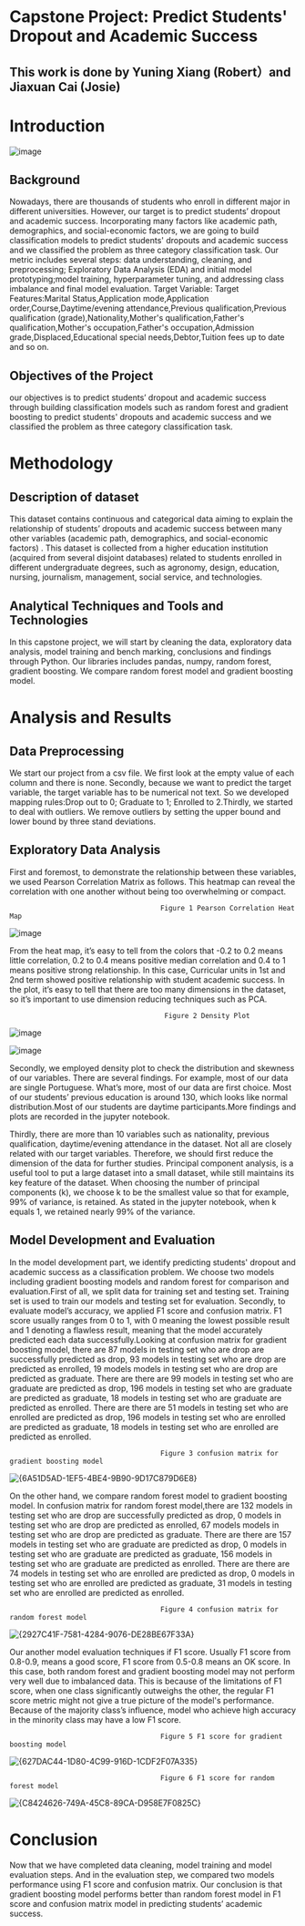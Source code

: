 # Capstone Project: Predict Students' Dropout and Academic Success 
## This work is done by Yuning Xiang (Robert）and Jiaxuan Cai (Josie) 

# Introduction

![image](https://github.com/user-attachments/assets/9bf1e741-9f1d-469d-bed7-4987d23ba0f6)

## Background
Nowadays, there are thousands of students who enroll in different major in different universities. However, our target is to predict students’ dropout and academic success. Incorporating many factors like academic path, demographics, and social-economic factors, we are going to build classification models to predict students' dropouts and academic success and we classified the problem as three category classification task. Our metric includes several steps: data understanding, cleaning, and preprocessing; Exploratory Data Analysis (EDA) and initial model prototyping;model training, hyperparameter tuning, and addressing class imbalance and final model evaluation.
Target Variable: Target
Features:Marital Status,Application mode,Application order,Course,Daytime/evening attendance,Previous qualification,Previous qualification (grade),Nationality,Mother's qualification,Father's qualification,Mother's occupation,Father's occupation,Admission grade,Displaced,Educational special needs,Debtor,Tuition fees up to date and so on.

## Objectives of the Project

our objectives is to predict students’ dropout and academic success through building classification models such as random forest and gradient boosting to predict students' dropouts and academic success and we classified the problem as three category classification task.

# Methodology

## Description of dataset

This dataset contains continuous and categorical data aiming to explain the relationship of  students’  dropouts and academic success between many other variables (academic path, demographics, and social-economic factors) . This dataset is collected from a higher education institution (acquired from several disjoint databases) related to students enrolled in different undergraduate degrees, such as agronomy, design, education, nursing, journalism, management, social service, and technologies.

## Analytical Techniques  and Tools and Technologies

In this capstone project, we will start by cleaning the data, exploratory data analysis, model training and bench marking, conclusions and findings through Python. Our libraries includes pandas, numpy, random forest, gradient boosting. We compare random forest model and gradient boosting model.



# Analysis and Results 

## Data Preprocessing

We start our project from a csv file. We first look at the empty value of each column and there is none. Secondly, because we want to predict the target variable, the target variable has to be numerical not text. So we developed mapping rules:Drop out to 0; Graduate to 1; Enrolled to 2.Thirdly, we started to deal with outliers. We remove outliers by setting the upper bound and lower bound by three stand deviations.

## Exploratory Data Analysis

First and foremost, to demonstrate the relationship between these variables, we used Pearson Correlation Matrix as follows. This heatmap can reveal the correlation with one another without being too overwhelming or compact.


                                         Figure 1 Pearson Correlation Heat Map

![image](https://github.com/user-attachments/assets/836ea552-c3a3-492f-94a8-39278855f619)

From the heat map, it’s easy to tell from the colors that -0.2 to 0.2 means little correlation, 0.2 to 0.4 means positive median correlation and 0.4 to 1 means positive strong relationship. In this case, Curricular units in 1st and 2nd term showed positive relationship with student academic success. In the plot, it’s easy to tell that there are too many dimensions in the dataset, so it’s important to use dimension reducing techniques such as PCA.


                                          Figure 2 Density Plot
![image](https://github.com/user-attachments/assets/c17d45b5-ae91-476b-9542-7bc68ec93a33)

![image](https://github.com/user-attachments/assets/b71b9ee0-4718-4b0a-bec6-cb0a4b800d9e)


Secondly, we employed density plot to check the distribution and skewness of our variables. There are several findings. For example, most of our data are single Portuguese. What’s more, most of our data are first choice. Most of our students’ previous education is around 130, which looks like normal distribution.Most of our students are daytime participants.More findings and plots are recorded in the jupyter notebook.

Thirdly, there are more than 10 variables such as nationality, previous qualification, daytime/evening attendance in the dataset. Not all are closely related with our target variables. Therefore, we should first reduce the dimension of the data for further studies. Principal component analysis, is a useful tool to put a large dataset into a small dataset, while still maintains its key feature of the dataset. When choosing the number of principal components (k), we choose k to be the smallest value so that for example, 99% of variance, is retained. As stated in the jupyter notebook, when k equals 1, we retained nearly 99% of the variance.


## Model Development and Evaluation 

In the model development part, we identify predicting students' dropout and academic success as a classification problem. We choose two models including gradient boosting models and random forest for comparison and evaluation.First of all, we split data for training set and testing set. Training set is used to train our models and testing set for evaluation. Secondly, to evaluate model’s accuracy, we applied F1 score and confusion matrix. 
F1 score usually ranges from 0 to 1, with 0 meaning the lowest possible result and 1 denoting a flawless result, meaning that the model accurately predicted each data successfully.Looking at confusion matrix for gradient boosting model, there are 87 models in testing set who are drop are successfully predicted as drop, 93 models in testing set who are drop are predicted as enrolled, 19 models models in testing set who are drop are predicted as graduate. There are there are 99 models in testing set who are graduate are predicted as drop, 196 models in testing set who are graduate are predicted as graduate, 18 models in testing set who are graduate are predicted as enrolled. There are there are 51 models in testing set who are enrolled are predicted as drop, 196 models in testing set who are enrolled are predicted as graduate, 18 models in testing set who are enrolled are predicted as enrolled.

                                         Figure 3 confusion matrix for gradient boosting model
![{6A51D5AD-1EF5-4BE4-9B90-9D17C879D6E8}](https://github.com/user-attachments/assets/a8cfdd42-adb3-473d-916e-a535ce4c723d)

On the other hand, we compare random forest model to gradient boosting model. In confusion matrix for random forest model,there are 132 models in testing set who are drop are successfully predicted as drop, 0 models in testing set who are drop are predicted as enrolled, 67 models models in testing set who are drop are predicted as graduate. There are there are 157 models in testing set who are graduate are predicted as drop, 0 models in testing set who are graduate are predicted as graduate, 156 models in testing set who are graduate are predicted as enrolled. There are there are 74 models in testing set who are enrolled are predicted as drop, 0 models in testing set who are enrolled are predicted as graduate, 31 models in testing set who are enrolled are predicted as enrolled.

                                         Figure 4 confusion matrix for random forest model
![{2927C41F-7581-4284-9076-DE28BE67F33A}](https://github.com/user-attachments/assets/a0137fe9-6013-4f63-ba76-2792357bfc0b)

 Our another model evaluation techniques if F1 score. Usually F1 score from 0.8-0.9, means a good score, F1 score from 0.5-0.8 means an OK score. In this case, both random forest and gradient boosting model may not perform very well due to imbalanced data. This is because of the limitations of F1 score,
when one class significantly outweighs the other, the regular F1 score metric might not give a true picture of the model's performance. Because of the majority class’s influence, model who achieve high accuracy in the minority class may have a low F1 score.

                                         Figure 5 F1 score for gradient boosting model
![{627DAC44-1D80-4C99-916D-1CDF2F07A335}](https://github.com/user-attachments/assets/d7c6c713-0e0e-4109-9767-7d471984598c)


                                         Figure 6 F1 score for random forest model
![{C8424626-749A-45C8-89CA-D958E7F0825C}](https://github.com/user-attachments/assets/931c571e-0f98-4441-b8f6-cfceeb3f9f74)

# Conclusion
Now that we have completed data cleaning, model training and model evaluation steps. And in the evaluation step,  we compared two models performance using F1 score and confusion matrix. Our conclusion is that gradient boosting model performs better than random forest model in F1 score and confusion matrix model in predicting students’ academic success. 









